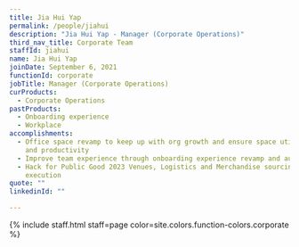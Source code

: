 ```yaml
---
title: Jia Hui Yap
permalink: /people/jiahui
description: "Jia Hui Yap - Manager (Corporate Operations)"
third_nav_title: Corporate Team
staffId: jiahui
name: Jia Hui Yap
joinDate: September 6, 2021
functionId: corporate
jobTitle: Manager (Corporate Operations)
curProducts:
  - Corporate Operations
pastProducts:
  - Onboarding experience
  - Workplace
accomplishments:
  - Office space revamp to keep up with org growth and ensure space utilisation
    and productivity
  - Improve team experience through onboarding experience revamp and automation
  - Hack for Public Good 2023 Venues, Logistics and Merchandise sourcing and
    execution
quote: ""
linkedinId: ""

---
```


{% include staff.html staff=page color=site.colors.function-colors.corporate %}
